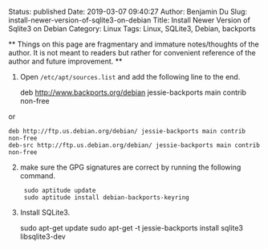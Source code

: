 Status: published
Date: 2019-03-07 09:40:27
Author: Benjamin Du
Slug: install-newer-version-of-sqlite3-on-debian
Title: Install Newer Version of Sqlite3 on Debian
Category: Linux
Tags: Linux, SQLite3, Debian, backports

**
Things on this page are fragmentary and immature notes/thoughts of the author.
It is not meant to readers but rather for convenient reference of the author and future improvement.
**

1. Open `/etc/apt/sources.list` and add the following line to the end.

    deb http://www.backports.org/debian jessie-backports main contrib non-free

or

    deb http://ftp.us.debian.org/debian/ jessie-backports main contrib non-free
    deb-src http://ftp.us.debian.org/debian/ jessie-backports main contrib non-free

2. make sure the GPG signatures are correct by running the following command.

        sudo aptitude update
        sudo aptitude install debian-backports-keyring

3. Install SQLite3.

    sudo apt-get update
    sudo apt-get -t jessie-backports install sqlite3 libsqlite3-dev